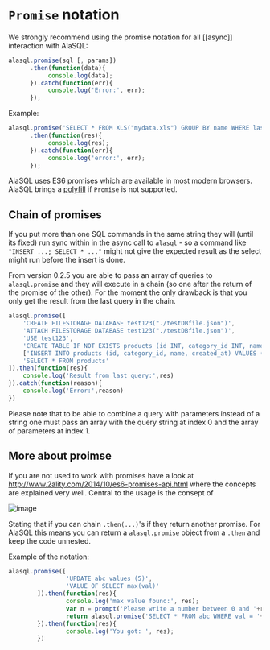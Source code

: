 # `Promise` notation

We strongly recommend using the promise notation for all [[async]] interaction with AlaSQL:

```js
alasql.promise(sql [, params])
      .then(function(data){
           console.log(data);
      }).catch(function(err){
           console.log('Error:', err);
      });
```

Example: 
```js
alasql.promise('SELECT * FROM XLS("mydata.xls") GROUP BY name WHERE lastname LIKE "A%" and city = "London"')
      .then(function(res){
           console.log(res);
      }).catch(function(err){
           console.log('error:', err);
      });
```

AlaSQL uses ES6 promises which are available in most modern browsers. AlaSQL brings a [polyfill](https://github.com/jakearchibald/es6-promise/blob/master/dist/es6-promise.min.js) if `Promise` is not supported. 


## Chain of promises

If you put more than one SQL commands in the same string they will (until its fixed) run sync within in the async call to `alasql` - so a command like `"INSERT ...; SELECT * ..."` might not give the expected result as the select might run before the insert is done. 

From version 0.2.5 you are able to pass an array of queries to `alasql.promise` and they will execute in a chain (so one after the return of the promise of the other). For the moment the only drawback is that you only get the result from the last query in the chain. 

```js
alasql.promise([
	'CREATE FILESTORAGE DATABASE test123("./testDBfile.json")', 
	'ATTACH FILESTORAGE DATABASE test123("./testDBfile.json")', 
	'USE test123', 
	'CREATE TABLE IF NOT EXISTS products (id INT, category_id INT, name string, created_at DATE)', 
	['INSERT INTO products (id, category_id, name, created_at) VALUES (?,?,?,?)', [1, 2, 'XYZ', new Date()] ],
	'SELECT * FROM products'	
]).then(function(res){
	console.log('Result from last query:',res)
}).catch(function(reason){
	console.log('Error:',reason)
})
```

Please note that to be able to combine a query with parameters instead of a string one must pass an array with the query string at index 0 and the array of parameters at index 1.

## More about proimse

If you are not used to work with promises have a look at http://www.2ality.com/2014/10/es6-promises-api.html where the concepts are explained very well. Central to the usage is the consept of 

![image](http://3.bp.blogspot.com/-K9wwF9rRnJA/VDEiVbdCqDI/AAAAAAAAA4g/QkdNWpxIzEc/s1600/resolve_with_thenable.jpg)

Stating that if you can chain `.then(...)`'s if they return another promise. For AlaSQL this means you can return a `alasql.promise` object from a `.then` and keep the code unnested. 

Example of the notation:
```js
alasql.promise([
                'UPDATE abc values (5)',
                'VALUE OF SELECT max(val)'
        ]).then(function(res){
                console.log('max value found:', res);
                var n = prompt('Please write a number between 0 and '+res);
                return alasql.promise('SELECT * FROM abc WHERE val = '+n)
        }).then(function(res){
                console.log('You got: ', res);
        })
```

